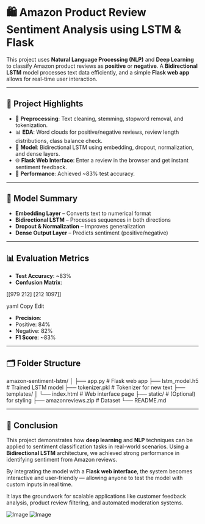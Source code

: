 # 🛍️ Amazon Product Review Sentiment Analysis using LSTM & Flask

This project uses **Natural Language Processing (NLP)** and **Deep Learning** to classify Amazon product reviews as **positive** or **negative**. A **Bidirectional LSTM** model processes text data efficiently, and a simple **Flask web app** allows for real-time user interaction.

---

## 📌 Project Highlights

- 🧹 **Preprocessing**: Text cleaning, stemming, stopword removal, and tokenization.
- 📊 **EDA**: Word clouds for positive/negative reviews, review length distributions, class balance check.
- 🧠 **Model**: Bidirectional LSTM using embedding, dropout, normalization, and dense layers.
- 🌐 **Flask Web Interface**: Enter a review in the browser and get instant sentiment feedback.
- 🎯 **Performance**: Achieved ~83% test accuracy.

---

## 🧠 Model Summary

- **Embedding Layer** – Converts text to numerical format
- **Bidirectional LSTM** – Processes sequences in both directions
- **Dropout & Normalization** – Improves generalization
- **Dense Output Layer** – Predicts sentiment (positive/negative)

---

## 📊 Evaluation Metrics

- **Test Accuracy**: ~83%
- **Confusion Matrix**:

[[979 212]
[212 1097]]

yaml
Copy
Edit

- **Precision**:  
- Positive: 84%  
- Negative: 82%
- **F1 Score**: ~83%

---

## 🗂️ Folder Structure

amazon-sentiment-lstm/
│
├── app.py # Flask web app
├── lstm_model.h5 # Trained LSTM model
├── tokenizer.pkl # Tokenizer for new text
├── templates/
│ └── index.html # Web interface page
├── static/ # (Optional) for styling
├── amazonreviews.zip # Dataset
└── README.md

---

## 🧾 Conclusion

This project demonstrates how **deep learning** and **NLP** techniques can be applied to sentiment classification tasks in real-world scenarios. Using a **Bidirectional LSTM** architecture, we achieved strong performance in identifying sentiment from Amazon reviews. 

By integrating the model with a **Flask web interface**, the system becomes interactive and user-friendly — allowing anyone to test the model with custom inputs in real time.

It lays the groundwork for scalable applications like customer feedback analysis, product review filtering, and automated moderation systems.


![Image](https://github.com/user-attachments/assets/0df74dc6-4a54-4943-8f7d-0b880fd3bb14)
![Image](https://github.com/user-attachments/assets/6109ccbe-88b8-4ff7-b5ed-bf7acca3b089)

